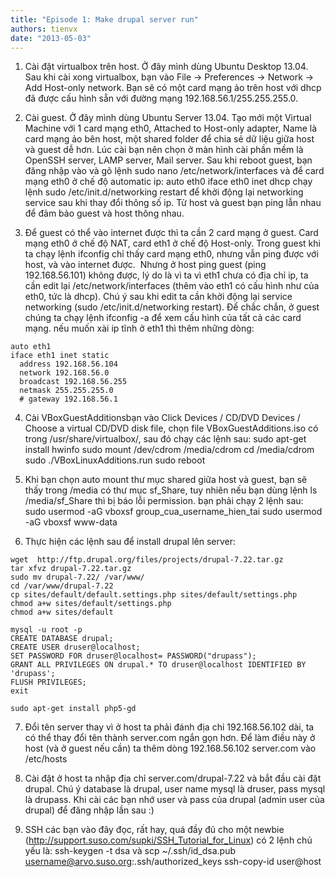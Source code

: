 ```yaml
---
title: "Episode 1: Make drupal server run"
authors: tienvx
date: "2013-05-03"
---
```


1. Cài đặt virtualbox trên host. Ở đây mình dùng Ubuntu Desktop 13.04. Sau khi cài xong virtualbox, bạn vào File -> Preferences -> Network -> Add Host-only network. Bạn sẽ có một card mạng ảo trên host với dhcp đã được cấu hình sẵn với đường mạng 192.168.56.1/255.255.255.0.

2. Cài guest. Ở đây mình dùng Ubuntu Server 13.04. Tạo mới một Virtual Machine với 1 card mạng eth0, Attached to Host-only adapter, Name là card mạng ảo bên host, một shared folder để chia sẻ dữ liệu giữa host và guest dễ hơn. Lúc cài bạn nên chọn ở màn hình cài phần mềm là OpenSSH server, LAMP server, Mail server. Sau khi reboot guest, bạn đăng nhập vào và gõ lệnh sudo nano /etc/network/interfaces và để card mạng eth0 ở chế độ automatic ip: auto eth0 iface eth0 inet dhcp chạy lệnh sudo /etc/init.d/networking restart để khởi động lại networking service sau khi thay đổi thông số ip. Từ host và guest bạn ping lẫn nhau để đảm bảo guest và host thông nhau.

3. Để guest có thể vào internet được thì ta cần 2 card mạng ở guest. Card mạng eth0 ở chế độ NAT, card eth1 ở chế độ Host-only. Trong guest khi ta chạy lệnh ifconfig chỉ thấy card mạng eth0, nhưng vẫn ping được với host, và vào internet được.  Nhưng ở host ping guest (ping 192.168.56.101) không được, lý do là vì ta vì eth1 chưa có địa chỉ ip, ta cần edit lại /etc/network/interfaces (thêm vào eth1 có cấu hình như của eth0, tức là dhcp). Chú ý sau khi edit ta cần khởi động lại service networking (sudo /etc/init.d/networking restart). Để chắc chắn, ở guest chúng ta chạy lệnh ifconfig -a để xem cấu hình của tất cả các card mạng. nếu muốn xài ip tĩnh ở eth1 thì thêm những dòng:
```
auto eth1
iface eth1 inet static
  address 192.168.56.104
  network 192.168.56.0
  broadcast 192.168.56.255
  netmask 255.255.255.0
  # gateway 192.168.56.1
```

4. Cài VBoxGuestAdditionsbạn vào Click Devices / CD/DVD Devices / Choose a virtual CD/DVD disk file, chọn file VBoxGuestAdditions.iso có trong /usr/share/virtualbox/, sau đó chạy các lệnh sau: sudo apt-get install hwinfo sudo mount /dev/cdrom /media/cdrom cd /media/cdrom sudo ./VBoxLinuxAdditions.run sudo reboot

5. Khi bạn chọn auto mount thư mục shared giữa host và guest, bạn sẽ thấy trong /media có thư mục sf_Share, tuy nhiên nếu bạn dùng lệnh ls /media/sf_Share thì bị báo lỗi permission. bạn phải chạy 2 lệnh sau: sudo usermod -aG vboxsf group_cua_username_hien_tai sudo usermod -aG vboxsf www-data

6. Thực hiện các lệnh sau để install drupal lên server:

```
wget  http://ftp.drupal.org/files/projects/drupal-7.22.tar.gz
tar xfvz drupal-7.22.tar.gz
sudo mv drupal-7.22/ /var/www/
cd /var/www/drupal-7.22
cp sites/default/default.settings.php sites/default/settings.php
chmod a+w sites/default/settings.php
chmod a+w sites/default
```

```
mysql -u root -p
CREATE DATABASE drupal;
CREATE USER druser@localhost;
SET PASSWORD FOR druser@localhost= PASSWORD("drupass");
GRANT ALL PRIVILEGES ON drupal.* TO druser@localhost IDENTIFIED BY 'drupass';
FLUSH PRIVILEGES;
exit

sudo apt-get install php5-gd
```

7. Đổi tên server thay vì ở host ta phải đánh địa chỉ 192.168.56.102 dài, ta có thể thay đổi tên thành server.com ngắn gọn hơn. Để làm điều này ở host (và ở guest nếu cần) ta thêm dòng 192.168.56.102 server.com vào /etc/hosts

8. Cài đặt ở host ta nhập địa chỉ server.com/drupal-7.22 và bắt đầu cài đặt drupal. Chú ý database là drupal, user name mysql là druser, pass mysql là drupass. Khi cài các bạn nhớ user và pass của drupal (admin user của drupal) để đăng nhập lần sau :)

9. SSH các bạn vào đây đọc, rất hay, quá đầy đủ cho một newbie (http://support.suso.com/supki/SSH_Tutorial_for_Linux) có 2 lệnh chủ yếu là: ssh-keygen -t dsa và scp ~/.ssh/id_dsa.pub username@arvo.suso.org:.ssh/authorized_keys ssh-copy-id user@host
